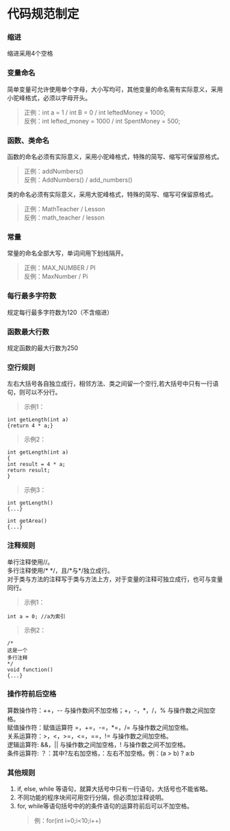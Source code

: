 # 代码规范制定

### 缩进

缩进采用4个空格

### 变量命名

简单变量可允许使用单个字母，大小写均可，其他变量的命名需有实际意义，采用小驼峰格式，必须以字母开头。

> 正例：int a = 1 / int B = 0 / int leftedMoney = 1000;  
> 反例：int lefted_money = 1000 / int SpentMoney = 500;  

### 函数、类命名

函数的命名必须有实际意义，采用小驼峰格式，特殊的简写、缩写可保留原格式。
> 正例：addNumbers()  
> 反例：AddNumbers() / add_numbers()  

类的命名必须有实际意义，采用大驼峰格式，特殊的简写、缩写可保留原格式。
> 正例：MathTeacher / Lesson  
> 反例：math_teacher / lesson  

### 常量

常量的命名全部大写，单词间用下划线隔开。
> 正例：MAX_NUMBER / PI  
> 反例：MaxNumber / Pi  

### 每行最多字符数

规定每行最多字符数为120（不含缩进）

### 函数最大行数

规定函数的最大行数为250

### 空行规则

左右大括号各自独立成行，相邻方法、类之间留一个空行,若大括号中只有一行语句，则可以不分行。

>示例1：

```
int getLength(int a)
{return 4 * a;}
```
>示例2：

```
int getLength(int a)
{
int result = 4 * a;
return result;
}
```
>示例3：

```
int getLength()
{...}

int getArea()
{...}
```
### 注释规则

单行注释使用//。  
多行注释使用/\* \*/，且/\*与\*/独立成行。  
对于类与方法的注释写于类与方法上方，对于变量的注释可独立成行，也可与变量同行。  
>示例1：

```
int a = 0; //a为索引
```
>示例2：

```
/*
这是一个
多行注释
*/
void function()
{...}
```

### 操作符前后空格

算数操作符：++，-- 与操作数间不加空格；+，-，\*，/，% 与操作数之间加空格。  
赋值操作符：赋值运算符 =，+=，-=，\*=，/= 与操作数之间加空格。  
关系运算符：>，<，>=，<=，==，!= 与操作数之间加空格。  
逻辑运算符:  &&，|| 与操作数之间加空格，! 与操作数之间不加空格。  
条件运算符: ？：其中?左右加空格，：左右不加空格。例：(a > b) ? a:b  

### 其他规则

1. if, else, while 等语句，就算大括号中只有一行语句，大括号也不能省略。  
2. 不同功能的程序块间可用空行分隔，但必须加注释说明。  
3. for, while等语句括号中的的条件语句的运算符前后可以不加空格。
   >例：for(int i=0;i<10;i++)
